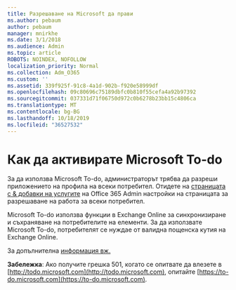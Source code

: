 ```yaml
---
title: Разрешаване на Microsoft да прави
ms.author: pebaum
author: pebaum
manager: mnirkhe
ms.date: 3/1/2018
ms.audience: Admin
ms.topic: article
ROBOTS: NOINDEX, NOFOLLOW
localization_priority: Normal
ms.collection: Adm_O365
ms.custom: ''
ms.assetid: 339f925f-91c8-4a1d-902b-f920e58999df
ms.openlocfilehash: 09c80696c75189dbfc0b810f55cefa4a92b97392
ms.sourcegitcommit: 037331d71f06750d972c0b6278b23bb15c4806ca
ms.translationtype: MT
ms.contentlocale: bg-BG
ms.lasthandoff: 10/18/2019
ms.locfileid: "36527532"
---
```

# <a name="how-to-enable-microsoft-to-do"></a>Как да активирате Microsoft To-do

За да използва Microsoft To-do, администраторът трябва да разреши приложението на профила на всеки потребител. Отидете на [страницата с &amp; добавки на услугите](https://portal.office.com/adminportal/home#/Settings/ServicesAndAddIns) на Office 365 Admin настройки на страницата за разрешаване на работа за всеки потребител. 
  
Microsoft To-do използва функции в Exchange Online за синхронизиране и съхраняване на потребителите на елементи. За да използвате Microsoft To-do, потребителят се нуждае от валидна пощенска кутия на Exchange Online.
  
За допълнителна [информация вж.](https://support.office.com/article/490c1a8c-2333-4952-8125-841afadb9620.aspx)
  
 **Забележка**: Ако получите грешка 501, когато се опитвате да влезете в [http://todo.microsoft.com](http://todo.microsoft.com), опитайте [https://to-do.microsoft.com](https://to-do.microsoft.com).
  


